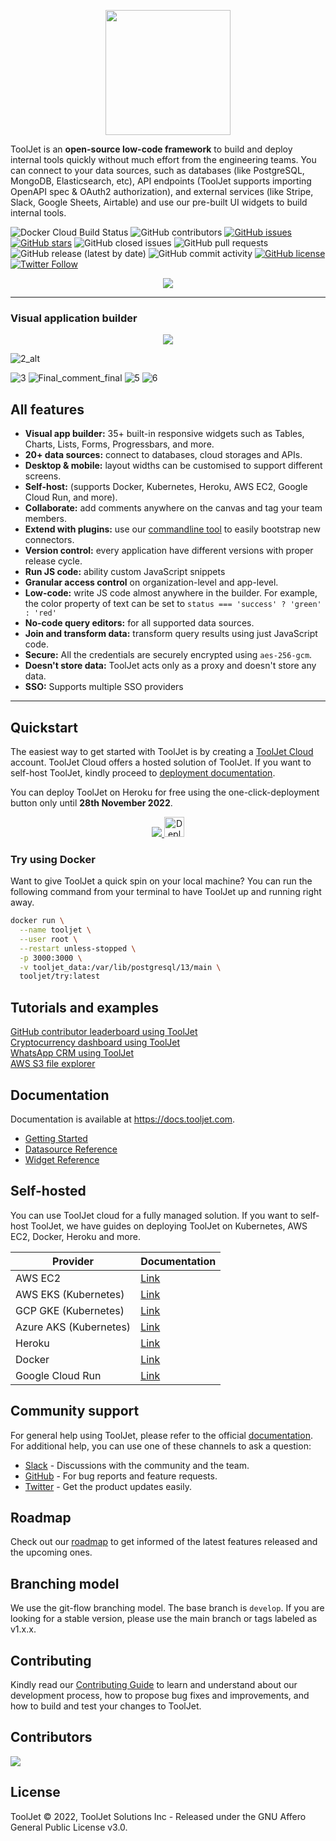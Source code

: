 <p align="center">
  <img src="https://user-images.githubusercontent.com/7828962/143565889-f4c51c89-fc7e-471c-90b6-42ae697bca6b.png" width="200" />
  <br/>
</p>

ToolJet is an **open-source low-code framework** to build and deploy internal tools quickly without much effort from the engineering teams. You can connect to your data sources, such as databases (like PostgreSQL, MongoDB, Elasticsearch, etc), API endpoints (ToolJet supports importing OpenAPI spec & OAuth2 authorization), and external services (like Stripe, Slack, Google Sheets, Airtable) and use our pre-built UI widgets to build internal tools.

![Docker Cloud Build Status](https://img.shields.io/docker/cloud/build/tooljet/tooljet-ce)
![GitHub contributors](https://img.shields.io/github/contributors/tooljet/tooljet)
[![GitHub issues](https://img.shields.io/github/issues/ToolJet/ToolJet)](https://github.com/ToolJet/ToolJet/issues)
[![GitHub stars](https://img.shields.io/github/stars/ToolJet/ToolJet)](https://github.com/ToolJet/ToolJet/stargazers)
![GitHub closed issues](https://img.shields.io/github/issues-closed/tooljet/tooljet)
![GitHub pull requests](https://img.shields.io/github/issues-pr-raw/tooljet/tooljet)
![GitHub release (latest by date)](https://img.shields.io/github/v/release/tooljet/tooljet)
![GitHub commit activity](https://img.shields.io/github/commit-activity/m/tooljet/tooljet)
[![GitHub license](https://img.shields.io/github/license/ToolJet/ToolJet)](https://github.com/ToolJet/ToolJet)
[![Twitter Follow](https://img.shields.io/twitter/follow/ToolJet?style=social)](https://twitter.com/ToolJet)

<p align="center">
  <kbd>
    <img src="https://user-images.githubusercontent.com/7828962/149466475-1d1f0b3e-8e25-49e8-a5c9-73e068f78de9.png"/>
  </kbd>
</p>

---

### Visual application builder

<p align="center">
  <kbd>
    <img src="https://user-images.githubusercontent.com/7828962/152667206-aaa0ae52-1260-48ce-9d0d-0f2e478f9fd1.png"/>
  </kbd>
</p>

![2_alt](https://user-images.githubusercontent.com/7828962/152912302-625f7f3e-3659-46cc-9be6-b52c4a3c370c.png)

![3](https://user-images.githubusercontent.com/7828962/152912291-f5019ed6-e319-4b00-910f-ee7bdb1c05d7.png)
![Final_comment_final](https://user-images.githubusercontent.com/7828962/152912265-a9d4a25f-0853-43af-b92a-322af6b0a4eb.gif)
![5](https://user-images.githubusercontent.com/7828962/152912276-e85c16a4-438f-4b88-9072-18e60017f74b.png)
![6](https://user-images.githubusercontent.com/7828962/152912278-422458b9-eec0-477c-9554-672091734901.png)

## All features

- **Visual app builder:** 35+ built-in responsive widgets such as Tables, Charts, Lists, Forms, Progressbars, and more.
- **20+ data sources:** connect to databases, cloud storages and APIs.
- **Desktop & mobile:** layout widths can be customised to support different screens.
- **Self-host:** (supports Docker, Kubernetes, Heroku, AWS EC2, Google Cloud Run, and more).
- **Collaborate:** add comments anywhere on the canvas and tag your team members.
- **Extend with plugins:** use our [commandline tool](https://www.npmjs.com/package/@tooljet/cli) to easily bootstrap new connectors.
- **Version control:** every application have different versions with proper release cycle.
- **Run JS code:** ability custom JavaScript snippets
- **Granular access control** on organization-level and app-level.
- **Low-code:** write JS code almost anywhere in the builder. For example, the color property of text can be set to `status === 'success' ? 'green' : 'red'`
- **No-code query editors:** for all supported data sources.
- **Join and transform data:** transform query results using just JavaScript code.
- **Secure:** All the credentials are securely encrypted using `aes-256-gcm`.
- **Doesn't store data:** ToolJet acts only as a proxy and doesn't store any data.
- **SSO:** Supports multiple SSO providers

<hr>

## Quickstart

The easiest way to get started with ToolJet is by creating a [ToolJet Cloud](https://tooljet.com) account. ToolJet Cloud offers a hosted solution of ToolJet. If you want to self-host ToolJet, kindly proceed to [deployment documentation](https://docs.tooljet.com/docs/setup/architecture).

You can deploy ToolJet on Heroku for free using the one-click-deployment button only until **28th November 2022**.

<p align="center">
  <a href="https://heroku.com/deploy?template=https://github.com/tooljet/tooljet/tree/main">
     <img src="https://www.herokucdn.com/deploy/button.svg" />
  </a>
  <a href="https://cloud.digitalocean.com/apps/new?repo=https://github.com/ToolJet/ToolJet/tree/main">
     <img src="https://www.deploytodo.com/do-btn-blue.svg" alt="Deploy to DO" height=32>
  </a>
</P>

### Try using Docker

Want to give ToolJet a quick spin on your local machine? You can run the following command from your terminal to have ToolJet up and running right away.

```bash
docker run \
  --name tooljet \
  --user root \
  --restart unless-stopped \
  -p 3000:3000 \
  -v tooljet_data:/var/lib/postgresql/13/main \
  tooljet/try:latest
```

## Tutorials and examples

[GitHub contributor leaderboard using ToolJet](https://blog.tooljet.io/building-a-github-contributor-leaderboard-using-tooljet/)<br>
[Cryptocurrency dashboard using ToolJet](https://blog.tooljet.com/how-to-build-a-cryptocurrency-dashboard-in-10-minutes/)<br>
[WhatsApp CRM using ToolJet](https://blog.tooljet.com/build-a-whatsapp-crm-using-tooljet-within-10-mins/)<br>
[AWS S3 file explorer](https://blog.tooljet.com/building-an-app-to-view-and-upload-files-in-aws-s3-bucket/)<br>

## Documentation

Documentation is available at https://docs.tooljet.com.

- [Getting Started](https://docs.tooljet.com)<br>
- [Datasource Reference](https://docs.tooljet.com/docs/data-sources/airtable/)<br>
- [Widget Reference](https://docs.tooljet.com/docs/widgets/button)

## Self-hosted

You can use ToolJet cloud for a fully managed solution. If you want to self-host ToolJet, we have guides on deploying ToolJet on Kubernetes, AWS EC2, Docker, Heroku and more.

| Provider               | Documentation                                                |
| ---------------------- | ------------------------------------------------------------ |
| AWS EC2                | [Link](https://docs.tooljet.com/docs/setup/ec2)              |
| AWS EKS (Kubernetes)   | [Link](https://docs.tooljet.com/docs/setup/kubernetes)       |
| GCP GKE (Kubernetes)   | [Link](https://docs.tooljet.com/docs/setup/kubernetes-gke)   |
| Azure AKS (Kubernetes) | [Link](https://docs.tooljet.com/docs/setup/kubernetes-aks)   |
| Heroku                 | [Link](https://docs.tooljet.com/docs/setup/heroku)           |
| Docker                 | [Link](https://docs.tooljet.com/docs/setup/docker)           |
| Google Cloud Run       | [Link](https://docs.tooljet.com/docs/setup/google-cloud-run) |

## Community support

For general help using ToolJet, please refer to the official [documentation](https://docs.tooljet.com/docs/intro/). For additional help, you can use one of these channels to ask a question:

- [Slack](https://join.slack.com/t/tooljet/shared_invite/zt-r2neyfcw-KD1COL6t2kgVTlTtAV5rtg) - Discussions with the community and the team.
- [GitHub](https://github.com/ToolJet/ToolJet/issues) - For bug reports and feature requests.
- [Twitter](https://twitter.com/ToolJet) - Get the product updates easily.

## Roadmap

Check out our [roadmap](https://github.com/ToolJet/ToolJet/projects/2) to get informed of the latest features released and the upcoming ones.

## Branching model

We use the git-flow branching model. The base branch is `develop`. If you are looking for a stable version, please use the main branch or tags labeled as v1.x.x.

## Contributing

Kindly read our [Contributing Guide](CONTRIBUTING.md) to learn and understand about our development process, how to propose bug fixes and improvements, and how to build and test your changes to ToolJet. <br>

## Contributors

<a href="https://github.com/tooljet/tooljet/graphs/contributors">
  <img src="https://contrib.rocks/image?repo=tooljet/tooljet" />
</a>

## License

ToolJet © 2022, ToolJet Solutions Inc - Released under the GNU Affero General Public License v3.0.
